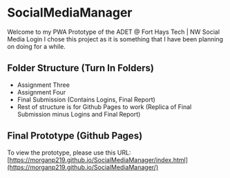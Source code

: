 # SocialMediaManager
Welcome to my PWA Prototype of the ADET @ Fort Hays Tech | NW Social Media Login I chose this project as it is something that I have been planning on doing for a while. 


## Folder Structure (Turn In Folders)
- Assignment Three
- Assignment Four
- Final Submission (Contains Logins, Final Report)
- Rest of structure is for Github Pages to work (Replica of Final Submission minus Logins and Final Report)

## Final Prototype (Github Pages)
To view the prototype, please use this URL: [https://morganp219.github.io/SocialMediaManager/index.html](https://morganp219.github.io/SocialMediaManager/)
